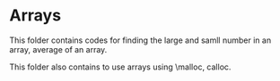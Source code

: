 # Arrays
This folder contains codes for finding the large and samll number in an array,
 average of an array.
 
This folder also contains to use arrays using \malloc, calloc.
